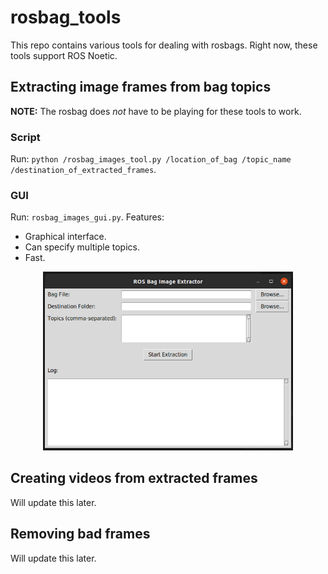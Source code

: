 # rosbag_tools

This repo contains various tools for dealing with rosbags. Right now, these tools support ROS Noetic.

## Extracting image frames from bag topics 

**NOTE:** The rosbag does *not* have to be playing for these tools to work. 

### Script

Run: `python /rosbag_images_tool.py /location_of_bag /topic_name /destination_of_extracted_frames`.

### GUI

Run: `rosbag_images_gui.py`. 
Features: 
- Graphical interface.
- Can specify multiple topics.
- Fast.

<p align="center">    <img src="other/rbt_gui.png" alt="rosbag images GUI" width="400">
</p>

## Creating videos from extracted frames

Will update this later. 

## Removing bad frames

Will update this later. 
